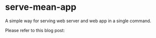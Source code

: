 # serve-mean-app

A simple way for serving web server and web app in a single command.


Please refer to this blog post:
